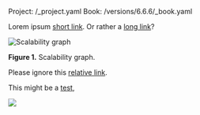 Project: /_project.yaml
Book: /versions/6.6.6/_book.yaml

Lorem ipsum [short link](/versions/6.6.6/foo/bar). Or rather a [long link](https://bazel.build/versions/6.6.6/foo/bar)?

![Scalability graph](/versions/6.6.6/rules/scalability-graph.png "Scalability graph")

**Figure 1.** Scalability graph.

Please ignore this [relative link](relative/link).

This might be a <a href="/versions/6.6.6/foo/bar">test</a>,

<img src="https://bazel.build/versions/6.6.6/images/test.jpg">
